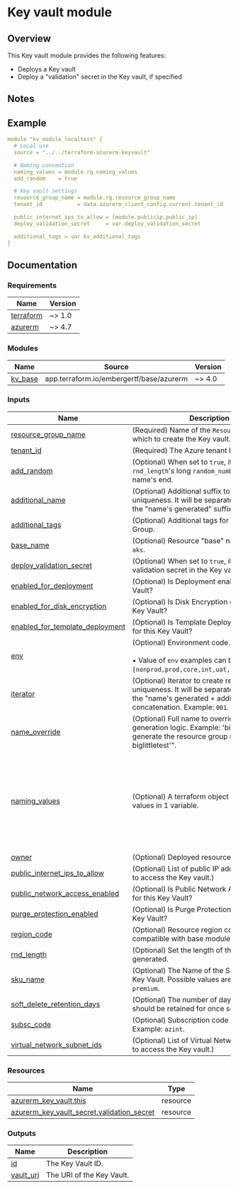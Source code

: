 <!-- BEGIN_TF_DOCS -->
# Key vault module

## Overview

This Key vault module provides the following features:

- Deploys a Key vault
- Deploy a "validation" secret in the Key vault, if specified

## Notes

## Example

```yaml
module "kv_module_localtest" {
  # Local use
  source = "../../terraform-azurerm-keyvault"

  # Naming convention
  naming_values = module.rg.naming_values
  add_random    = true

  # Key vault settings
  resource_group_name = module.rg.resource_group_name
  tenant_id           = data.azurerm_client_config.current.tenant_id

  public_internet_ips_to_allow = [module.publicip.public_ip]
  deploy_validation_secret     = var.deploy_validation_secret

  additional_tags = var.kv_additional_tags
}

```

## Documentation
<!-- markdownlint-disable MD033 -->

### Requirements

| Name | Version |
|------|---------|
| <a name="requirement_terraform"></a> [terraform](#requirement\_terraform) | ~> 1.0 |
| <a name="requirement_azurerm"></a> [azurerm](#requirement\_azurerm) | ~> 4.7 |

### Modules

| Name | Source | Version |
|------|--------|---------|
| <a name="module_kv_base"></a> [kv\_base](#module\_kv\_base) | app.terraform.io/embergertf/base/azurerm | ~> 4.0 |

### Inputs

| Name | Description | Type | Default | Required |
|------|-------------|------|---------|:--------:|
| <a name="input_resource_group_name"></a> [resource\_group\_name](#input\_resource\_group\_name) | (Required) Name of the `Resource Group` in which to create the Key vault. | `string` | n/a | yes |
| <a name="input_tenant_id"></a> [tenant\_id](#input\_tenant\_id) | (Required) The Azure tenant ID. | `string` | n/a | yes |
| <a name="input_add_random"></a> [add\_random](#input\_add\_random) | (Optional) When set to `true`, it will add a `rnd_length`'s long `random_number` at the name's end. | `bool` | `false` | no |
| <a name="input_additional_name"></a> [additional\_name](#input\_additional\_name) | (Optional) Additional suffix to create resource uniqueness. It will be separated by a `'-'` from the "name's generated" suffix. Example: `lan1`. | `string` | `null` | no |
| <a name="input_additional_tags"></a> [additional\_tags](#input\_additional\_tags) | (Optional) Additional tags for the Resource Group. | `map(string)` | `null` | no |
| <a name="input_base_name"></a> [base\_name](#input\_base\_name) | (Optional) Resource "base" name. Example: `aks`. | `string` | `null` | no |
| <a name="input_deploy_validation_secret"></a> [deploy\_validation\_secret](#input\_deploy\_validation\_secret) | (Optional) When set to `true`, it will deploy a validation secret in the Key vault. | `bool` | `false` | no |
| <a name="input_enabled_for_deployment"></a> [enabled\_for\_deployment](#input\_enabled\_for\_deployment) | (Optional) Is Deployment enabled for this Key Vault? | `bool` | `false` | no |
| <a name="input_enabled_for_disk_encryption"></a> [enabled\_for\_disk\_encryption](#input\_enabled\_for\_disk\_encryption) | (Optional) Is Disk Encryption enabled for this Key Vault? | `bool` | `true` | no |
| <a name="input_enabled_for_template_deployment"></a> [enabled\_for\_template\_deployment](#input\_enabled\_for\_template\_deployment) | (Optional) Is Template Deployment enabled for this Key Vault? | `bool` | `false` | no |
| <a name="input_env"></a> [env](#input\_env) | (Optional) Environment code. Example: `test`. <br></br>&#8226; Value of `env` examples can be: `[nonprod,prod,core,int,uat,stage,dev,test]`. | `string` | `null` | no |
| <a name="input_iterator"></a> [iterator](#input\_iterator) | (Optional) Iterator to create resource uniqueness. It will be separated by a `'-'` from the "name's generated + additional\_name" concatenation. Example: `001`. | `string` | `null` | no |
| <a name="input_name_override"></a> [name\_override](#input\_name\_override) | (Optional) Full name to override all the name generation logic. Example: 'biglittletest' will generate the resource group name "'rg-biglittletest'". | `string` | `null` | no |
| <a name="input_naming_values"></a> [naming\_values](#input\_naming\_values) | (Optional) A terraform object with the naming values in 1 variable. | <pre>object({<br>    region_code     = string<br>    subsc_code      = string<br>    env             = string<br>    base_name       = string<br>    additional_name = string<br>    iterator        = string<br>    owner           = string<br>    additional_tags = map(string)<br>  })</pre> | `null` | no |
| <a name="input_owner"></a> [owner](#input\_owner) | (Optional) Deployed resources owner. | `string` | `null` | no |
| <a name="input_public_internet_ips_to_allow"></a> [public\_internet\_ips\_to\_allow](#input\_public\_internet\_ips\_to\_allow) | (Optional) List of public IP addresses to allow to access the Key vault.) | `list(string)` | `[]` | no |
| <a name="input_public_network_access_enabled"></a> [public\_network\_access\_enabled](#input\_public\_network\_access\_enabled) | (Optional) Is Public Network Access enabled for this Key Vault? | `bool` | `true` | no |
| <a name="input_purge_protection_enabled"></a> [purge\_protection\_enabled](#input\_purge\_protection\_enabled) | (Optional) Is Purge Protection enabled for this Key Vault? | `bool` | `true` | no |
| <a name="input_region_code"></a> [region\_code](#input\_region\_code) | (Optional) Resource region code. Must be compatible with base module. Example: `cac`. | `string` | `null` | no |
| <a name="input_rnd_length"></a> [rnd\_length](#input\_rnd\_length) | (Optional) Set the length of the `random_number` generated. | `number` | `2` | no |
| <a name="input_sku_name"></a> [sku\_name](#input\_sku\_name) | (Optional) The Name of the SKU used for this Key Vault. Possible values are `standard` and `premium`. | `string` | `"standard"` | no |
| <a name="input_soft_delete_retention_days"></a> [soft\_delete\_retention\_days](#input\_soft\_delete\_retention\_days) | (Optional) The number of days that items should be retained for once soft deleted. | `number` | `7` | no |
| <a name="input_subsc_code"></a> [subsc\_code](#input\_subsc\_code) | (Optional) Subscription code or abbreviation. Example: `azint`. | `string` | `null` | no |
| <a name="input_virtual_network_subnet_ids"></a> [virtual\_network\_subnet\_ids](#input\_virtual\_network\_subnet\_ids) | (Optional) List of Virtual Networks Ids to allow to access the Key vault.) | `list(string)` | `[]` | no |

### Resources

| Name | Type |
|------|------|
| [azurerm_key_vault.this](https://registry.terraform.io/providers/hashicorp/azurerm/latest/docs/resources/key_vault) | resource |
| [azurerm_key_vault_secret.validation_secret](https://registry.terraform.io/providers/hashicorp/azurerm/latest/docs/resources/key_vault_secret) | resource |

### Outputs

| Name | Description |
|------|-------------|
| <a name="output_id"></a> [id](#output\_id) | The Key Vault ID. |
| <a name="output_vault_uri"></a> [vault\_uri](#output\_vault\_uri) | The URI of the Key Vault. |

<!-- END_TF_DOCS -->